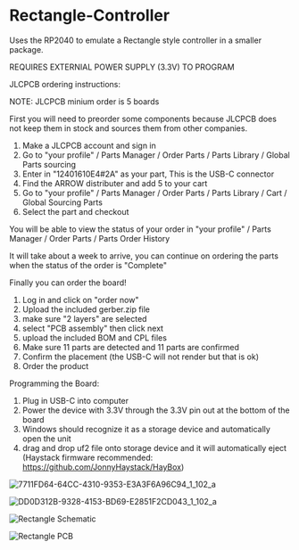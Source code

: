 # Rectangle-Controller
Uses the RP2040 to emulate a Rectangle style controller in a smaller package.

REQUIRES EXTERNIAL POWER SUPPLY (3.3V) TO PROGRAM

  JLCPCB ordering instructions:

NOTE: JLCPCB minium order is 5 boards

First you will need to preorder some components because JLCPCB does not keep them in stock and sources them from other companies.

1) Make a JLCPCB account and sign in
2) Go to "your profile" / Parts Manager / Order Parts / Parts Library / Global Parts sourcing 
3) Enter in "12401610E4#2A" as your part, This is the USB-C connector
4) Find the ARROW distributer and add 5 to your cart
5) Go to "your profile" / Parts Manager / Order Parts / Parts Library / Cart / Global Sourcing Parts
6) Select the part and checkout

You will be able to view the status of your order in "your profile" / Parts Manager / Order Parts / Parts Order History

It will take about a week to arrive, you can continue on ordering the parts when the status of the order is "Complete"

 Finally you can order the board!

1) Log in and click on "order now"
2) Upload the included gerber.zip file
3) make sure "2 layers" are selected
4) select "PCB assembly" then click next
6) upload the included BOM and CPL files
7) Make sure 11 parts are detected and 11 parts are confirmed
8) Confirm the placement (the USB-C will not render but that is ok)
9) Order the product

  Programming the Board:

1) Plug in USB-C into computer
2) Power the device with 3.3V through the 3.3V pin out at the bottom of the board
3) Windows should recognize it as a storage device and automatically open the unit
4) drag and drop uf2 file onto storage device and it will automatically eject (Haystack firmware recommended: https://github.com/JonnyHaystack/HayBox)

![7711FD64-64CC-4310-9353-E3A3F6A96C94_1_102_a](https://github.com/AlC0da/Rectangle-Controller/assets/97121247/3ebb52dc-9d99-4f9a-8d05-8988f2d96248)

![DD0D312B-9328-4153-BD69-E2851F2CD043_1_102_a](https://github.com/AlC0da/Rectangle-Controller/assets/97121247/4b42d204-b904-4451-ba9c-3ef0589e62b7)

![Rectangle Schematic](https://github.com/AlC0da/Rectangle-Controller/assets/97121247/e8f9ea95-e831-4cd0-a92c-aaa7ef259994)

![Rectangle PCB](https://github.com/AlC0da/Rectangle-Controller/assets/97121247/13c4cdab-edb6-4dd9-ad49-86d03f13b97f)
